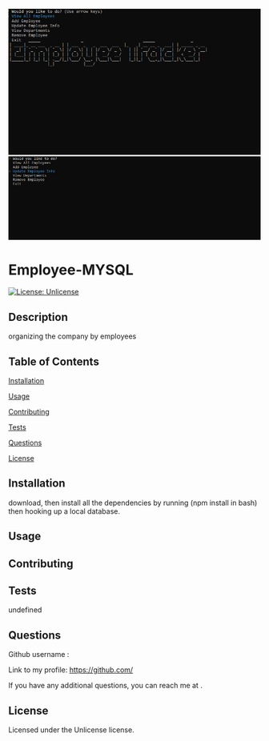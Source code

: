 ![](images/Tracker.png)
![](images/tracker.gif)

# Employee-MYSQL

[![License: Unlicense](https://img.shields.io/badge/License-Unlicense-blue.svg)](https://opensource.org/licenses/Unlicense)

## Description

organizing the company by employees

## Table of Contents

[Installation](#installation)

[Usage](#usage)

[Contributing](#contributing)

[Tests](#tests)

[Questions](#questions)

[License](#license)

## Installation

download, then install all the dependencies by running (npm install in bash) then hooking up a local database.

## Usage

## Contributing

## Tests

undefined

## Questions

Github username :

Link to my profile: https://github.com/

If you have any additional questions, you can reach me at .

## License

Licensed under the Unlicense license.
